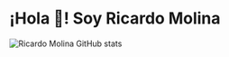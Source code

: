 # ¡Hola 👋! Soy Ricardo Molina
![Ricardo Molina GitHub stats](https://github-readme-stats.vercel.app/api?username=RicardoMolinaCoronel&show_icons=true&theme=vue-dark&show=prs)







<!--
**RicardoMolinaCoronel/RicardoMolinaCoronel** is a ✨ _special_ ✨ repository because its `README.md` (this file) appears on your GitHub profile.

Here are some ideas to get you started:

- 🔭 I’m currently working on ...
- 🌱 I’m currently learning ...
- 👯 I’m looking to collaborate on ...
- 🤔 I’m looking for help with ...
- 💬 Ask me about ...
- 📫 How to reach me: ...
- 😄 Pronouns: ...
- ⚡ Fun fact: ...
-->
